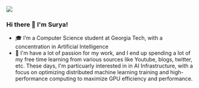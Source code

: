 ![](https://komarev.com/ghpvc/?username=codingwithsurya&color=green)

### Hi there 👋 I'm Surya!



- 🎓 I’m a Computer Science student at Georgia Tech, with a concentration in Artificial Intelligence
- 🔭 I'm have a lot of passion for my work, and I end up spending a lot of my free time learning from various sources like Youtube, blogs, twitter, etc. These days, I'm particuarly interested in in AI Infrastructure, with a focus on optimizing distributed machine learning training and high-performance computing to maximize GPU efficiency and performance.
